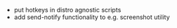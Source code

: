 - put hotkeys in distro agnostic scripts
- add send-notify functionality to e.g. screenshot utility
